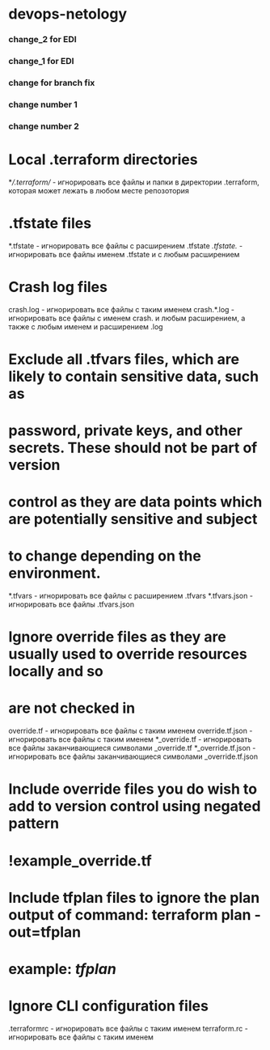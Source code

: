 # devops-netology
### change_2 for EDI
### change_1 for EDI 
### change for branch fix
### change number 1
### change number 2

# Local .terraform directories
**/.terraform/*		- игнорировать все файлы и папки в директории .terraform, которая может лежать в любом месте репозотория 

# .tfstate files
*.tfstate			- игнорировать все файлы с расширением .tfstate
*.tfstate.*			- игнорировать все файлы именем .tfstate и с любым расширением 

# Crash log files
crash.log			- игнорировать все файлы с таким именем
crash.*.log			- игнорировать все файлы с именем crash. и любым расширением, а также с любым именем и расширением .log 

# Exclude all .tfvars files, which are likely to contain sensitive data, such as
# password, private keys, and other secrets. These should not be part of version 
# control as they are data points which are potentially sensitive and subject 
# to change depending on the environment.
*.tfvars			- игнорировать все файлы с расширением .tfvars
*.tfvars.json		- игнорировать все файлы .tfvars.json

# Ignore override files as they are usually used to override resources locally and so
# are not checked in
override.tf			- игнорировать все файлы с таким именем
override.tf.json	- игнорировать все файлы с таким именем
*_override.tf		- игнорировать все файлы заканчивающиеся символами _override.tf
*_override.tf.json	- игнорировать все файлы заканчивающиеся символами _override.tf.json

# Include override files you do wish to add to version control using negated pattern
# !example_override.tf

# Include tfplan files to ignore the plan output of command: terraform plan -out=tfplan
# example: *tfplan*

# Ignore CLI configuration files
.terraformrc			- игнорировать все файлы с таким именем
terraform.rc			- игнорировать все файлы с таким именем